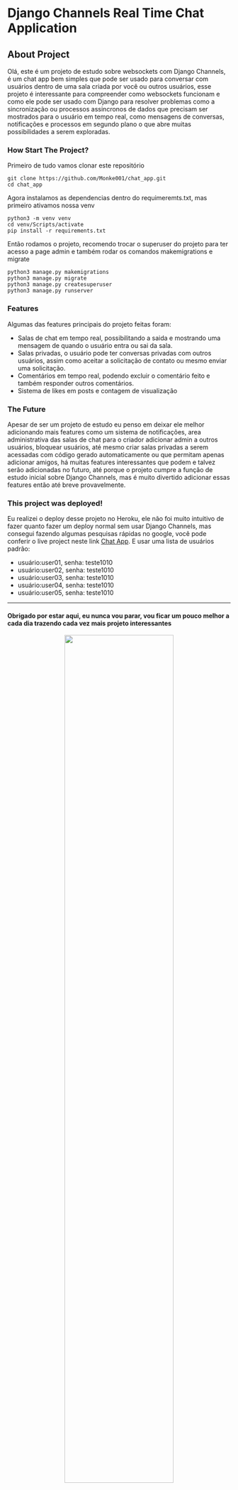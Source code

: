 # Django Channels Real Time Chat Application

## About Project

<p>
  Olá, este é um projeto de estudo sobre websockets com Django Channels, é um chat app bem simples que pode ser usado para conversar com usuários dentro de uma sala criada por você ou outros usuários, esse projeto é interessante para compreender como websockets funcionam e como ele pode ser usado com Django para resolver problemas como a sincronização ou processos assincronos de dados que precisam ser mostrados para o usuário em tempo real, como mensagens de conversas, notificações e processos em segundo plano o que abre muitas possibilidades a serem exploradas.
</p>

### How Start The Project?

Primeiro de tudo vamos clonar este repositório
````
git clone https://github.com/Monke001/chat_app.git
cd chat_app
````
Agora instalamos as dependencias dentro do requimeremts.txt, mas primeiro ativamos nossa venv
````
python3 -m venv venv
cd venv/Scripts/activate
pip install -r requirements.txt
````
Então rodamos o projeto, recomendo trocar o superuser do projeto para ter acesso a page admin e também rodar os comandos makemigrations e migrate
````
python3 manage.py makemigrations
python3 manage.py migrate
python3 manage.py createsuperuser
python3 manage.py runserver
````

### Features

<p>
  Algumas das features principais do projeto feitas foram:
</p>

- Salas de chat em tempo real, possibilitando a saida e mostrando uma mensagem de quando o usuário entra ou sai da sala.
- Salas privadas, o usuário pode ter conversas privadas com outros usuários, assim como aceitar a solicitação de contato ou mesmo enviar uma solicitação.
- Comentários em tempo real, podendo excluir o comentário feito e também responder outros comentários.
- Sistema de likes em posts e contagem de visualização

### The Future

<p>
  Apesar de ser um projeto de estudo eu penso em deixar ele melhor adicionando mais features como um sistema de notificações, area administrativa das salas de chat para o criador adicionar admin a outros usuários, bloquear usuários, até mesmo criar salas privadas a serem acessadas com código gerado automaticamente ou que permitam apenas adicionar amigos, há muitas features interessantes que podem e talvez serão adicionadas no futuro, até porque o projeto cumpre a função de estudo inicial sobre Django Channels, mas é muito divertido adicionar essas features então até breve provavelmente.
</p>

### This project was deployed!

<p>
  Eu realizei o deploy desse projeto no Heroku, ele não foi muito intuitivo de fazer quanto fazer um deploy normal sem usar Django Channels, mas consegui fazendo algumas pesquisas rápidas no google, você pode conferir o live project neste link <bold><a href="https://monke-chatapp.herokuapp.com/" target="_blank">Chat App</a></bold>. E usar uma lista de usuários padrão:
</p>

- usuário:user01, senha: teste1010
- usuário:user02, senha: teste1010
- usuário:user03, senha: teste1010
- usuário:user04, senha: teste1010
- usuário:user05, senha: teste1010

<hr />

#### Obrigado por estar aqui, eu nunca vou parar, vou ficar um pouco melhor a cada dia trazendo cada vez mais projeto interessantes

<p align="center">
  <img src="https://jonchaisson.files.wordpress.com/2021/10/anime-writing.gif" width=70% />
</p>
